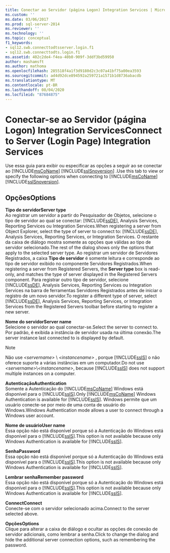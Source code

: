 ```yaml
---
title: Conectar ao Servidor (página Logon) Integration Services | Microsoft Docs
ms.custom: ''
ms.date: 03/06/2017
ms.prod: sql-server-2014
ms.reviewer: ''
ms.technology: ''
ms.topic: conceptual
f1_keywords:
- sql12.swb.connecttodtsserver.login.f1
- sql12.swb.connecttodts.login.f1
ms.assetid: 402c2de4-f4ea-40b0-909f-3ddf3bd59950
author: mashamsft
ms.author: mathoma
ms.openlocfilehash: 285518f4a1f3d9180d2c3c07a41bf75a00ea3593
ms.sourcegitcommit: ad4d92dce894592a259721a1571b1d8736abacdb
ms.translationtype: MT
ms.contentlocale: pt-BR
ms.lasthandoff: 08/04/2020
ms.locfileid: "87684875"
---
```

# <a name="connect-to-server-login-page-integration-services"></a><span data-ttu-id="4c22a-102">Conectar-se ao Servidor (página Logon) Integration Services</span><span class="sxs-lookup"><span data-stu-id="4c22a-102">Connect to Server (Login Page) Integration Services</span></span>
  <span data-ttu-id="4c22a-103">Use essa guia para exibir ou especificar as opções a seguir ao se conectar ao [!INCLUDE[msCoName](../includes/msconame-md.md)] [!INCLUDE[ssISnoversion](../includes/ssisnoversion-md.md)] .</span><span class="sxs-lookup"><span data-stu-id="4c22a-103">Use this tab to view or specify the following options when connecting to [!INCLUDE[msCoName](../includes/msconame-md.md)] [!INCLUDE[ssISnoversion](../includes/ssisnoversion-md.md)].</span></span>  
  
## <a name="options"></a><span data-ttu-id="4c22a-104">Opções</span><span class="sxs-lookup"><span data-stu-id="4c22a-104">Options</span></span>  
 <span data-ttu-id="4c22a-105">**Tipo de servidor**</span><span class="sxs-lookup"><span data-stu-id="4c22a-105">**Server type**</span></span>  
 <span data-ttu-id="4c22a-106">Ao registrar um servidor a partir do Pesquisador de Objetos, selecione o tipo de servidor ao qual se conectar: [!INCLUDE[ssDE](../includes/ssde-md.md)], Analysis Services, Reporting Services ou Integration Services.</span><span class="sxs-lookup"><span data-stu-id="4c22a-106">When registering a server from Object Explorer, select the type of server to connect to: [!INCLUDE[ssDE](../includes/ssde-md.md)], Analysis Services, Reporting Services, or Integration Services.</span></span> <span data-ttu-id="4c22a-107">O restante da caixa de diálogo mostra somente as opções que válidas ao tipo de servidor selecionado.</span><span class="sxs-lookup"><span data-stu-id="4c22a-107">The rest of the dialog shows only the options that apply to the selected server type.</span></span> <span data-ttu-id="4c22a-108">Ao registrar um servidor de Servidores Registrados, a caixa **Tipo de servidor** é somente leitura e corresponde ao tipo de servidor exibido no componente Servidores Registrados.</span><span class="sxs-lookup"><span data-stu-id="4c22a-108">When registering a server from Registered Servers, the **Server type** box is read-only, and matches the type of server displayed in the Registered Servers component.</span></span> <span data-ttu-id="4c22a-109">Para registrar outro tipo de servidor, selecione [!INCLUDE[ssDE](../includes/ssde-md.md)], Analysis Services, Reporting Services ou Integration Services na barra de ferramentas Servidores Registrados antes de iniciar o registro de um novo servidor.</span><span class="sxs-lookup"><span data-stu-id="4c22a-109">To register a different type of server, select [!INCLUDE[ssDE](../includes/ssde-md.md)], Analysis Services, Reporting Services, or Integration Services from the Registered Servers toolbar before starting to register a new server.</span></span>  
  
 <span data-ttu-id="4c22a-110">**Nome do servidor**</span><span class="sxs-lookup"><span data-stu-id="4c22a-110">**Server name**</span></span>  
 <span data-ttu-id="4c22a-111">Selecione o servidor ao qual conectar-se.</span><span class="sxs-lookup"><span data-stu-id="4c22a-111">Select the server to connect to.</span></span> <span data-ttu-id="4c22a-112">Por padrão, é exibida a instância de servidor usada na última conexão.</span><span class="sxs-lookup"><span data-stu-id="4c22a-112">The server instance last connected to is displayed by default.</span></span>  
  
> [!NOTE]  
>  <span data-ttu-id="4c22a-113">Não use *\<servername>* \\ *\<instancename>* , porque [!INCLUDE[ssIS](../includes/ssis-md.md)] o não oferece suporte a várias instâncias em um computador.</span><span class="sxs-lookup"><span data-stu-id="4c22a-113">Do not use *\<servername>*\\*\<instancename>*, because [!INCLUDE[ssIS](../includes/ssis-md.md)] does not support multiple instances on a computer.</span></span>  
  
 <span data-ttu-id="4c22a-114">**Autenticação**</span><span class="sxs-lookup"><span data-stu-id="4c22a-114">**Authentication**</span></span>  
 <span data-ttu-id="4c22a-115">Somente a Autenticação do [!INCLUDE[msCoName](../includes/msconame-md.md)] Windows está disponível para o [!INCLUDE[ssIS](../includes/ssis-md.md)].</span><span class="sxs-lookup"><span data-stu-id="4c22a-115">Only [!INCLUDE[msCoName](../includes/msconame-md.md)] Windows Authentication is available for [!INCLUDE[ssIS](../includes/ssis-md.md)].</span></span> <span data-ttu-id="4c22a-116">Windows permite que um usuário conecte-se por meio de uma conta de usuário do Windows.</span><span class="sxs-lookup"><span data-stu-id="4c22a-116">Windows Authentication mode allows a user to connect through a Windows user account.</span></span>  
  
 <span data-ttu-id="4c22a-117">**Nome de usuário**</span><span class="sxs-lookup"><span data-stu-id="4c22a-117">**User name**</span></span>  
 <span data-ttu-id="4c22a-118">Essa opção não está disponível porque só a Autenticação do Windows está disponível para o [!INCLUDE[ssIS](../includes/ssis-md.md)].</span><span class="sxs-lookup"><span data-stu-id="4c22a-118">This option is not available because only Windows Authentication is available for [!INCLUDE[ssIS](../includes/ssis-md.md)].</span></span>  
  
 <span data-ttu-id="4c22a-119">**Senha**</span><span class="sxs-lookup"><span data-stu-id="4c22a-119">**Password**</span></span>  
 <span data-ttu-id="4c22a-120">Essa opção não está disponível porque só a Autenticação do Windows está disponível para o [!INCLUDE[ssIS](../includes/ssis-md.md)].</span><span class="sxs-lookup"><span data-stu-id="4c22a-120">This option is not available because only Windows Authentication is available for [!INCLUDE[ssIS](../includes/ssis-md.md)].</span></span>  
  
 <span data-ttu-id="4c22a-121">**Lembrar senha**</span><span class="sxs-lookup"><span data-stu-id="4c22a-121">**Remember password**</span></span>  
 <span data-ttu-id="4c22a-122">Essa opção não está disponível porque só a Autenticação do Windows está disponível para o [!INCLUDE[ssIS](../includes/ssis-md.md)].</span><span class="sxs-lookup"><span data-stu-id="4c22a-122">This option is not available because only Windows Authentication is available for [!INCLUDE[ssIS](../includes/ssis-md.md)].</span></span>  
  
 <span data-ttu-id="4c22a-123">**Connect**</span><span class="sxs-lookup"><span data-stu-id="4c22a-123">**Connect**</span></span>  
 <span data-ttu-id="4c22a-124">Conecte-se com o servidor selecionado acima.</span><span class="sxs-lookup"><span data-stu-id="4c22a-124">Connect to the server selected above.</span></span>  
  
 <span data-ttu-id="4c22a-125">**Opções**</span><span class="sxs-lookup"><span data-stu-id="4c22a-125">**Options**</span></span>  
 <span data-ttu-id="4c22a-126">Clique para alterar a caixa de diálogo e ocultar as opções de conexão de servidor adicionais, como lembrar a senha.</span><span class="sxs-lookup"><span data-stu-id="4c22a-126">Click to change the dialog and hide the additional server connection options, such as remembering the password.</span></span>  
  
  
